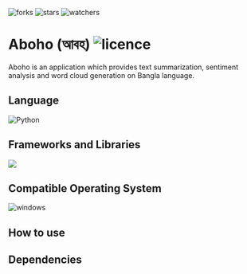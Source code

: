 ![forks](https://img.shields.io/github/forks/fuerostic/Aboho.svg)
![stars](https://img.shields.io/github/stars/fuerostic/Aboho.svg)
![watchers](https://img.shields.io/github/watchers/fuerostic/Aboho.svg)

# Aboho (আবহ) ![licence](https://img.shields.io/github/license/fuerostic/Aboho.svg)
Aboho is an application which provides text summarization, sentiment analysis and word cloud generation on Bangla language. 

## Language 
![Python](https://img.shields.io/badge/Python-3776AB?style=for-the-badge&logo=python&logoColor=white)

## Frameworks and Libraries
![](https://img.shields.io/badge?label=QtQuick&?style=for-the-badge&logo=#41CD52)

## Compatible Operating System
![windows](https://img.shields.io/badge/Windows-0078D6?style=for-the-badge&logo=windows&logoColor=white)

## How to use


## Dependencies 


